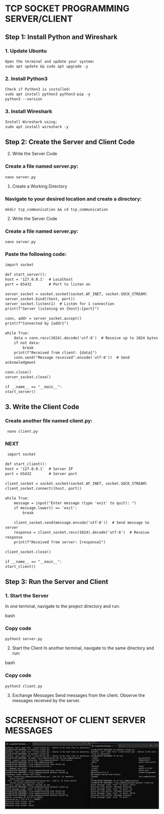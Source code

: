 # TCP SOCKET PROGRAMMING SERVER/CLIENT
 ## Step 1: Install Python and Wireshark
  ### 1. Update Ubuntu
    Open the terminal and update your system:
    sudo apt update && sudo apt upgrade -y
  ### 2. Install Python3
    Check if Python3 is installed:
    sudo apt install python3 python3-pip -y
    python3 --version
  ### 3. Install Wireshark
    Install Wireshark using:
    sudo apt install wireshark -y
 ## Step 2: Create the Server and Client Code
  2. Write the Server Code
  ### Create a file named server.py:
    nano server.py
  1. Create a Working Directory
  ### Navigate to your desired location and create a directory:
    mkdir tcp_communication && cd tcp_communication
  2. Write the Server Code
  ### Create a file named server.py:
    nano server.py
  ### Paste the following code:
    import socket

    def start_server():
    host = '127.0.0.1'  # Localhost
    port = 65432        # Port to listen on

    server_socket = socket.socket(socket.AF_INET, socket.SOCK_STREAM)
    server_socket.bind((host, port))
    server_socket.listen(1)  # Listen for 1 connection
    print(f"Server listening on {host}:{port}")

    conn, addr = server_socket.accept()
    print(f"Connected by {addr}")

    while True:
        data = conn.recv(1024).decode('utf-8')  # Receive up to 1024 bytes
        if not data:
            break
        print(f"Received from client: {data}")
        conn.send("Message received".encode('utf-8'))  # Send acknowledgment

    conn.close()
    server_socket.close()

    if __name__ == "__main__":
    start_server()
 ## 3. Write the Client Code
  ### Create another file named client.py:
     nano client.py
  ### NEXT
     import socket

    def start_client():
    host = '127.0.0.1'  # Server IP
    port = 65432        # Server port

    client_socket = socket.socket(socket.AF_INET, socket.SOCK_STREAM)
    client_socket.connect((host, port))

    while True:
        message = input("Enter message (type 'exit' to quit): ")
        if message.lower() == 'exit':
            break

        client_socket.send(message.encode('utf-8'))  # Send message to server
        response = client_socket.recv(1024).decode('utf-8')  # Receive response
        print(f"Received from server: {response}")

    client_socket.close()

    if __name__ == "__main__":
    start_client()
  ## Step 3: Run the Server and Client
### 1. Start the Server
In one terminal, navigate to the project directory and run:

bash
### Copy code
    python3 server.py
2. Start the Client
In another terminal, navigate to the same directory and run:

bash
### Copy code
    python3 client.py
3. Exchange Messages
Send messages from the client.
Observe the messages received by the server.

# SCREENSHOT OF CLIENT SERVER MESSAGES
![](https://github.com/bilal0198/UAS/blob/d4cf178e6b08a500570ee63291d9a89e750f2ede/README/SOCKET%20PROGRAMMING.png)






